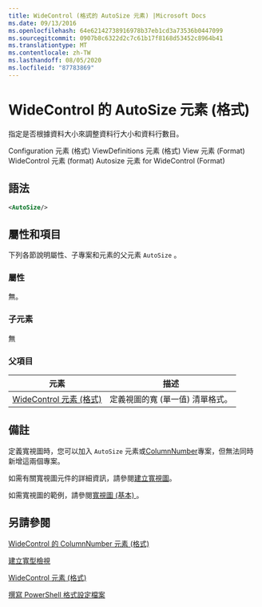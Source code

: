 ```yaml
---
title: WideControl (格式的 AutoSize 元素) |Microsoft Docs
ms.date: 09/13/2016
ms.openlocfilehash: 64e62142738916978b37eb1cd3a73536b0447099
ms.sourcegitcommit: 0907b8c6322d2c7c61b17f8168d53452c8964b41
ms.translationtype: MT
ms.contentlocale: zh-TW
ms.lasthandoff: 08/05/2020
ms.locfileid: "87783869"
---
```

# <a name="autosize-element-for-widecontrol-format"></a>WideControl 的 AutoSize 元素 (格式)

指定是否根據資料大小來調整資料行大小和資料行數目。

Configuration 元素 (格式) ViewDefinitions 元素 (格式) View 元素 (Format) WideControl 元素 (format) Autosize 元素 for WideControl (Format) 

## <a name="syntax"></a>語法

```xml
<AutoSize/>
```

## <a name="attributes-and-elements"></a>屬性和項目

下列各節說明屬性、子專案和元素的父元素 `AutoSize` 。

### <a name="attributes"></a>屬性

無。

### <a name="child-elements"></a>子元素

無

### <a name="parent-elements"></a>父項目

|元素|描述|
|-------------|-----------------|
|[WideControl 元素 (格式)](./widecontrol-element-format.md)|定義視圖的寬 (單一值) 清單格式。|

## <a name="remarks"></a>備註

定義寬視圖時，您可以加入 `AutoSize` 元素或[ColumnNumber](./columnnumber-element-for-widecontrol-format.md)專案，但無法同時新增這兩個專案。

如需有關寬視圖元件的詳細資訊，請參閱[建立寬視圖](./creating-a-wide-view.md)。

如需寬視圖的範例，請參閱[寬視圖 (基本) ](./wide-view-basic.md)。

## <a name="see-also"></a>另請參閱

[WideControl 的 ColumnNumber 元素 (格式)](./columnnumber-element-for-widecontrol-format.md)

[建立寬型檢視](./creating-a-wide-view.md)

[WideControl 元素 (格式)](./widecontrol-element-format.md)

[撰寫 PowerShell 格式設定檔案](./writing-a-powershell-formatting-file.md)
